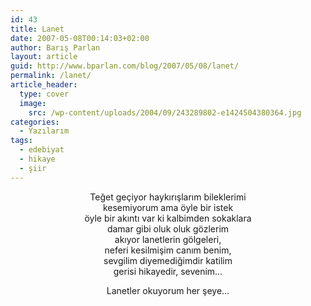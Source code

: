 ```yaml
---
id: 43
title: Lanet
date: 2007-05-08T00:14:03+02:00
author: Barış Parlan
layout: article
guid: http://www.bparlan.com/blog/2007/05/08/lanet/
permalink: /lanet/
article_header:
  type: cover
  image:
    src: /wp-content/uploads/2004/09/243289802-e1424504380364.jpg
categories:
  - Yazılarım
tags:
  - edebiyat
  - hikaye
  - şiir
---
```


<p align="center">
  Teğet geçiyor haykırışlarım bileklerimi<br /> kesemiyorum ama öyle bir istek<br /> öyle bir akıntı var ki kalbimden sokaklara<br /> damar gibi oluk oluk gözlerim<br /> akıyor lanetlerin gölgeleri,<br /> neferi kesilmişim canım benim,<br /> sevgilim diyemediğimdir katilim<br /> gerisi hikayedir, sevenim&#8230;
</p>

<p align="center">
  Lanetler okuyorum her şeye&#8230;
</p>
